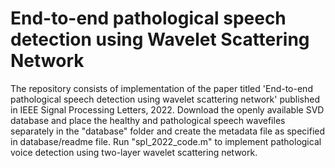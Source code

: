 # End-to-end pathological speech detection using Wavelet Scattering Network
The repository consists of implementation of the paper titled 'End-to-end pathological speech detection using wavelet scattering network' published in IEEE Signal Processing Letters, 2022.
Download the openly available SVD database and place the healthy and pathological speech wavefiles separately in the "database" folder and create the metadata file as specified in database/readme file.
Run "spl_2022_code.m" to implement pathological voice detection using two-layer wavelet scattering network.
